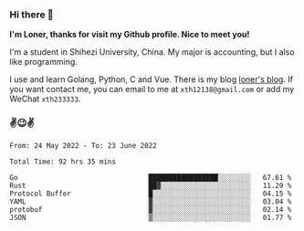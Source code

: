 ### Hi there 👋️

**I'm Loner, thanks for visit my Github profile. Nice to meet you!**

I'm a student in Shihezi University, China. My major is accounting, but I also like programming.

I use and learn Golang, Python, C and Vue. There is my blog [loner's blog](https://www.loner1024.top).  If you want contact me, you can email to me at `xth12138@gmail.com` or add my WeChat `xth233333`.

### ✌️😉✌️

<!--START_SECTION:waka-->

```text
From: 24 May 2022 - To: 23 June 2022

Total Time: 92 hrs 35 mins

Go                                █████████████████░░░░░░░░   67.61 %
Rust                              ██▓░░░░░░░░░░░░░░░░░░░░░░   11.29 %
Protocol Buffer                   █░░░░░░░░░░░░░░░░░░░░░░░░   04.15 %
YAML                              ▓░░░░░░░░░░░░░░░░░░░░░░░░   03.04 %
protobuf                          ▓░░░░░░░░░░░░░░░░░░░░░░░░   02.14 %
JSON                              ▒░░░░░░░░░░░░░░░░░░░░░░░░   01.77 %
```

<!--END_SECTION:waka-->



